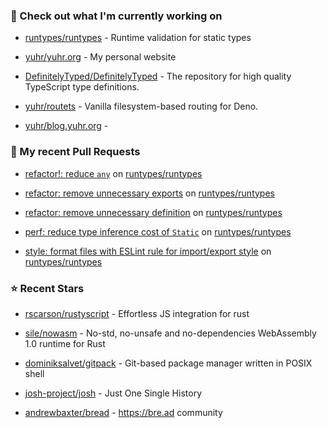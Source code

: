 ### 👷 Check out what I'm currently working on



- [runtypes/runtypes](https://github.com/runtypes/runtypes) - Runtime validation for static types

- [yuhr/yuhr.org](https://github.com/yuhr/yuhr.org) - My personal website

- [DefinitelyTyped/DefinitelyTyped](https://github.com/DefinitelyTyped/DefinitelyTyped) - The repository for high quality TypeScript type definitions.

- [yuhr/routets](https://github.com/yuhr/routets) - Vanilla filesystem-based routing for Deno.

- [yuhr/blog.yuhr.org](https://github.com/yuhr/blog.yuhr.org) - 

### 🔨 My recent Pull Requests



- [refactor!: reduce `any`](https://github.com/runtypes/runtypes/pull/368) on [runtypes/runtypes](https://github.com/runtypes/runtypes)

- [refactor: remove unnecessary exports](https://github.com/runtypes/runtypes/pull/367) on [runtypes/runtypes](https://github.com/runtypes/runtypes)

- [refactor: remove unnecessary definition](https://github.com/runtypes/runtypes/pull/366) on [runtypes/runtypes](https://github.com/runtypes/runtypes)

- [perf: reduce type inference cost of `Static`](https://github.com/runtypes/runtypes/pull/365) on [runtypes/runtypes](https://github.com/runtypes/runtypes)

- [style: format files with ESLint rule for import/export style](https://github.com/runtypes/runtypes/pull/364) on [runtypes/runtypes](https://github.com/runtypes/runtypes)

### ⭐ Recent Stars



- [rscarson/rustyscript](https://github.com/rscarson/rustyscript) - Effortless JS integration for rust 

- [sile/nowasm](https://github.com/sile/nowasm) - No-std, no-unsafe and no-dependencies WebAssembly 1.0 runtime for Rust

- [dominiksalvet/gitpack](https://github.com/dominiksalvet/gitpack) - Git-based package manager written in POSIX shell

- [josh-project/josh](https://github.com/josh-project/josh) - Just One Single History

- [andrewbaxter/bread](https://github.com/andrewbaxter/bread) - https://bre.ad community